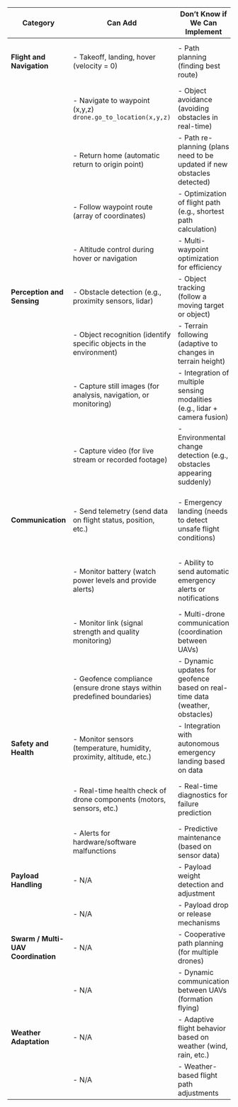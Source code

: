 | **Category**                     | **Can Add**                                                                 | **Don’t Know if We Can Implement**                                 | **Don’t Need**                                                           | **N/A**                                                       |
|-----------------------------------|-----------------------------------------------------------------------------|--------------------------------------------------------------------|------------------------------------------------------------------------|--------------------------------------------------------------|
| **Flight and Navigation**         | - Takeoff, landing, hover (velocity = 0)                                   | - Path planning (finding best route)                              | -                                                                    | - Path re-planning (object found and collision avoidance)    |
|                                   | - Navigate to waypoint (x,y,z) `drone.go_to_location(x,y,z)`              | - Object avoidance (avoiding obstacles in real-time)               | -                                                                    | - Handling of dynamically changing waypoints                  |
|                                   | - Return home (automatic return to origin point)                           | - Path re-planning (plans need to be updated if new obstacles detected) | -                                                                    | - Support for advanced trajectory prediction or replanning   |
|                                   | - Follow waypoint route (array of coordinates)                             | - Optimization of flight path (e.g., shortest path calculation)    | -                                                                    | - Precision in real-time re-routing                           |
|                                   | - Altitude control during hover or navigation                              | - Multi-waypoint optimization for efficiency                       | -                                                                    | -                                                                 |
| **Perception and Sensing**        | - Obstacle detection (e.g., proximity sensors, lidar)                      | - Object tracking (follow a moving target or object)               | -                                                                    | - SLAM (Simultaneous Localization and Mapping)                |
|                                   | - Object recognition (identify specific objects in the environment)       | - Terrain following (adaptive to changes in terrain height)        | -                                                                    | - Ability to create detailed 3D maps of the environment       |
|                                   | - Capture still images (for analysis, navigation, or monitoring)          | - Integration of multiple sensing modalities (e.g., lidar + camera fusion) | -                                                                    | - Real-time mapping and data fusion for navigation            |
|                                   | - Capture video (for live stream or recorded footage)                     | - Environmental change detection (e.g., obstacles appearing suddenly) | -                                                                    | -                                                                 |
| **Communication**                 | - Send telemetry (send data on flight status, position, etc.)             | - Emergency landing (needs to detect unsafe flight conditions)     | - Receive commands (assumed external control, not required in IsaacSim)  | - Transmit Data via camera (via IsaacSim integration, not PX4) |
|                                   | - Monitor battery (watch power levels and provide alerts)                  | - Ability to send automatic emergency alerts or notifications      | - Transmitting high-volume video data via camera                    | -                                                                 |
|                                   | - Monitor link (signal strength and quality monitoring)                    | - Multi-drone communication (coordination between UAVs)            | -                                                                    | -                                                                 |
|                                   | - Geofence compliance (ensure drone stays within predefined boundaries)    | - Dynamic updates for geofence based on real-time data (weather, obstacles) | -                                                                    | -                                                                 |
| **Safety and Health**             | - Monitor sensors (temperature, humidity, proximity, altitude, etc.)       | - Integration with autonomous emergency landing based on data      | -                                                                    | - Advanced Landing (e.g., automatic target precision landing)  |
|                                   | - Real-time health check of drone components (motors, sensors, etc.)      | - Real-time diagnostics for failure prediction                    | -                                                                    | - Health data feedback to operators (for manual intervention) |
|                                   | - Alerts for hardware/software malfunctions                               | - Predictive maintenance (based on sensor data)                    | -                                                                    | -                                                                 |
| **Payload Handling**              | - N/A                                                                       | - Payload weight detection and adjustment                          | -                                                                    | - No current payload integration capability                   |
|                                   | - N/A                                                                       | - Payload drop or release mechanisms                               | -                                                                    | -                                                                 |
| **Swarm / Multi-UAV Coordination**| - N/A                                                                       | - Cooperative path planning (for multiple drones)                  | -                                                                    | - Only one UAV currently available                            |
|                                   | - N/A                                                                       | - Dynamic communication between UAVs (formation flying)            | -                                                                    | -                                                                 |
| **Weather Adaptation**            | - N/A                                                                       | - Adaptive flight behavior based on weather (wind, rain, etc.)     | -                                                                    | - Not possible with IsaacSim                                   |
|                                   | - N/A                                                                       | - Weather-based flight path adjustments                            | -                                                                    | -                                                                 |
